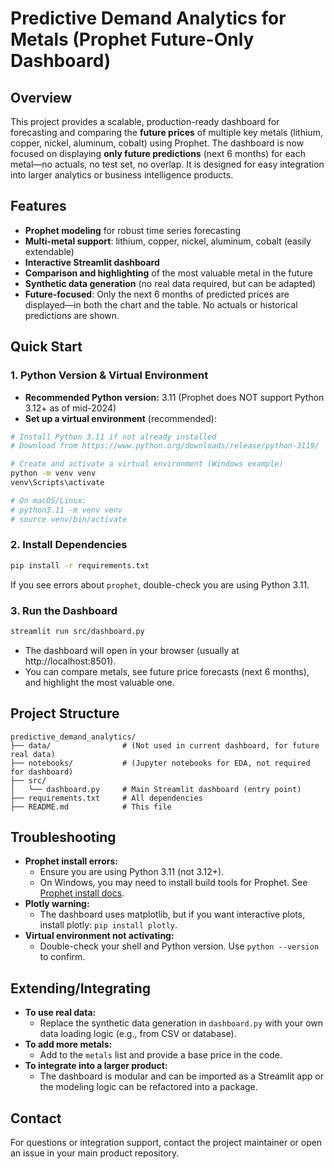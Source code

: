 # Predictive Demand Analytics for Metals (Prophet Future-Only Dashboard)

## Overview
This project provides a scalable, production-ready dashboard for forecasting and comparing the **future prices** of multiple key metals (lithium, copper, nickel, aluminum, cobalt) using Prophet. The dashboard is now focused on displaying **only future predictions** (next 6 months) for each metal—no actuals, no test set, no overlap. It is designed for easy integration into larger analytics or business intelligence products.

## Features
- **Prophet modeling** for robust time series forecasting
- **Multi-metal support**: lithium, copper, nickel, aluminum, cobalt (easily extendable)
- **Interactive Streamlit dashboard**
- **Comparison and highlighting** of the most valuable metal in the future
- **Synthetic data generation** (no real data required, but can be adapted)
- **Future-focused**: Only the next 6 months of predicted prices are displayed—in both the chart and the table. No actuals or historical predictions are shown.

## Quick Start

### 1. Python Version & Virtual Environment
- **Recommended Python version:** 3.11 (Prophet does NOT support Python 3.12+ as of mid-2024)
- **Set up a virtual environment** (recommended):

```bash
# Install Python 3.11 if not already installed
# Download from https://www.python.org/downloads/release/python-3119/

# Create and activate a virtual environment (Windows example)
python -m venv venv
venv\Scripts\activate

# On macOS/Linux:
# python3.11 -m venv venv
# source venv/bin/activate
```

### 2. Install Dependencies

```bash
pip install -r requirements.txt
```

If you see errors about `prophet`, double-check you are using Python 3.11.

### 3. Run the Dashboard

```bash
streamlit run src/dashboard.py
```

- The dashboard will open in your browser (usually at http://localhost:8501).
- You can compare metals, see future price forecasts (next 6 months), and highlight the most valuable one.

## Project Structure
```
predictive_demand_analytics/
├── data/                # (Not used in current dashboard, for future real data)
├── notebooks/           # (Jupyter notebooks for EDA, not required for dashboard)
├── src/
│   └── dashboard.py     # Main Streamlit dashboard (entry point)
├── requirements.txt     # All dependencies
├── README.md            # This file
```

## Troubleshooting
- **Prophet install errors:**
  - Ensure you are using Python 3.11 (not 3.12+).
  - On Windows, you may need to install build tools for Prophet. See [Prophet install docs](https://facebook.github.io/prophet/docs/installation.html).
- **Plotly warning:**
  - The dashboard uses matplotlib, but if you want interactive plots, install plotly: `pip install plotly`.
- **Virtual environment not activating:**
  - Double-check your shell and Python version. Use `python --version` to confirm.

## Extending/Integrating
- **To use real data:**
  - Replace the synthetic data generation in `dashboard.py` with your own data loading logic (e.g., from CSV or database).
- **To add more metals:**
  - Add to the `metals` list and provide a base price in the code.
- **To integrate into a larger product:**
  - The dashboard is modular and can be imported as a Streamlit app or the modeling logic can be refactored into a package.

## Contact
For questions or integration support, contact the project maintainer or open an issue in your main product repository. 